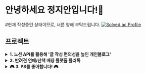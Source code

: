 # 안녕하세요 정지안입니다!👋
#현재 작성중인 상태이므로, 너른 양해 부탁드립니다.
[![Solved.ac Profile](http://mazassumnida.wtf/api/v2/generate_badge?boj=jja6312)](https://solved.ac/jja6312/)<br>

## 프로젝트

<details>
<summary> 
  <b> 1. 노션 API를 활용해 '글 작성 편의성을 높인 개인블로그'</b> 
</summary>

<br> 

처음 기술블로그를 시작했을 때, 노션에 이미 정리한 내용을 다른 블로그 플랫폼으로 옮기는 시간이 아깝다고 생각했습니다. <br>
<b>따라서 노션 API를 활용해, 노션에 정리한 학습 기록을 블로그에 연동되도록 개발했습니다. 매일 학습을 기록중이며, 공부하는 내용을 적용해 계속 발전시키고 있습니다.</b>

- 배포 사이트 : [개인블로그 바로가기](http://law10000hours.com.s3-website.ap-northeast-2.amazonaws.com/) <br> 
프론트엔드, 백엔드, 배포 모두를 담당했습니다. <br> 

- 리포지토리 : [개인블로그 레포지토리 바로가기](https://github.com/jja6312/blog) 
- <img src="https://img.shields.io/badge/react-20232a.svg?style=for-the-badge&logo=react&logoColor=61DAFB" /> <img src="https://img.shields.io/badge/zustand-%2320232a.svg?style=for-the-badge&logo=zustand&logoColor=%2361DAFB" /> <img src="https://img.shields.io/badge/Tailwind CSS-06B6D4?style=for-the-badge&logo=Tailwind CSS&logoColor=white" />

- <img src="https://img.shields.io/badge/spring-6DB33F?style=for-the-badge&logo=spring&logoColor=white"> <img src="https://img.shields.io/badge/java-007396?style=for-the-badge&logo=java&logoColor=white"> <img src="https://img.shields.io/badge/mysql-4479A1?style=for-the-badge&logo=mysql&logoColor=white">
- <img src="https://img.shields.io/badge/amazon ec2-FF9900?style=for-the-badge&logo=amazonec2&logoColor=black"> <img src="https://img.shields.io/badge/amazonrds-527FFF?style=for-the-badge&logo=amazonrds&logoColor=white"> <img src="https://img.shields.io/badge/amazon s3-569A31?style=for-the-badge&logo=amazons3&logoColor=white">

</details>

<details>
<summary> 
  <b> 2. 반려견 연애/산책 매칭 플랫폼 플러독</b> 
</summary>

<br> 
네이버 클라우드 DevOps 교육 과정에서 1달간 진행한 프로젝트로,

- 리포지토리 : [플러독 레포지토리 바로가기](https://github.com/jja6312/Flu-Dog)
- <img src="https://img.shields.io/badge/react-20232a.svg?style=for-the-badge&logo=react&logoColor=61DAFB" />
- <img src="https://img.shields.io/badge/spring-6DB33F?style=for-the-badge&logo=spring&logoColor=white"> <img src="https://img.shields.io/badge/java-007396?style=for-the-badge&logo=java&logoColor=white"> <img src="https://img.shields.io/badge/mysql-4479A1?style=for-the-badge&logo=mysql&logoColor=white">
- <img src="https://img.shields.io/badge/naver cloud-FF9900?style=for-the-badge&logo=navercloud&logoColor=black"> <img src="https://img.shields.io/badge/naver cloud mysql-527FFF?style=for-the-badge&logo=navercloudmysql&logoColor=white">

</details>

<details>
  <summary> 
  <b>🎮 3. PS를 좋아합니다! 🎮</b> 
</summary>
- 1.[알고리즘 자료구조 공부 정리 블로그, 접속 후 알고리즘 카테고리 클릭](http://law10000hours.com.s3-website.ap-northeast-2.amazonaws.com/devlog)<br>
- 2.[PS코드 자동 저장 레포지토리](https://github.com/jja6312/BackJoon)<br>
  
</details>
